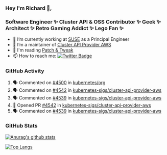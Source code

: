 ### Hey I'm Richard 👋, 

<h3 align="left">Software Engineer ✨ Cluster API & OSS Contributor ✨ Geek ✨ Architect ✨ Retro Gaming Addict ✨ Lego Fan ✨</h3>

- 🔭 I’m currently working at [SUSE](https://www.suse.com/) as a Principal Engineer
- 👯 I’m a maintainer of [Cluster API Provider AWS](https://github.com/kubernetes-sigs/cluster-api-provider-aws)
- 💬 I'm reading [Patch & Tweak](https://bjooks.com/products/patch-tweak-exploring-modular-synthesis)
- 📫 How to reach me: [![Twitter Badge](https://img.shields.io/badge/-@fruit_case-00acee?style=flat&logo=Twitter&logoColor=white)](https://twitter.com/intent/follow?screen_name=fruit_case "Follow on Twitter")

### GitHub Activity 

<!--START_SECTION:activity-->
1. 🗣 Commented on [#4500](https://github.com/kubernetes/org/issues/4500#issuecomment-1748190839) in [kubernetes/org](https://github.com/kubernetes/org)
2. 🗣 Commented on [#4542](https://github.com/kubernetes-sigs/cluster-api-provider-aws/pull/4542#issuecomment-1748188236) in [kubernetes-sigs/cluster-api-provider-aws](https://github.com/kubernetes-sigs/cluster-api-provider-aws)
3. 🗣 Commented on [#4539](https://github.com/kubernetes-sigs/cluster-api-provider-aws/pull/4539#issuecomment-1748182592) in [kubernetes-sigs/cluster-api-provider-aws](https://github.com/kubernetes-sigs/cluster-api-provider-aws)
4. 💪 Opened PR [#4542](https://github.com/kubernetes-sigs/cluster-api-provider-aws/pull/4542) in [kubernetes-sigs/cluster-api-provider-aws](https://github.com/kubernetes-sigs/cluster-api-provider-aws)
5. 🗣 Commented on [#4539](https://github.com/kubernetes-sigs/cluster-api-provider-aws/pull/4539#issuecomment-1747289033) in [kubernetes-sigs/cluster-api-provider-aws](https://github.com/kubernetes-sigs/cluster-api-provider-aws)
<!--END_SECTION:activity-->

### GitHub Stats

[![Anurag's github stats](https://github-readme-stats.vercel.app/api?username=richardcase&count_private=true&show_icons=true)](https://github.com/anuraghazra/github-readme-stats)

[![Top Langs](https://github-readme-stats.vercel.app/api/top-langs/?username=richardcase&hide=html&layout=compact)](https://github.com/anuraghazra/github-readme-stats)

